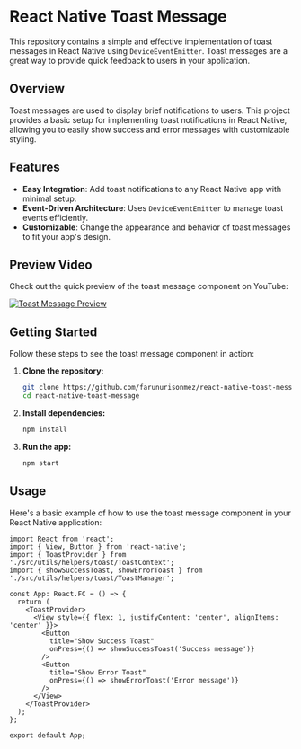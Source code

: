 # React Native Toast Message

This repository contains a simple and effective implementation of toast messages in React Native using `DeviceEventEmitter`. Toast messages are a great way to provide quick feedback to users in your application.

## Overview

Toast messages are used to display brief notifications to users. This project provides a basic setup for implementing toast notifications in React Native, allowing you to easily show success and error messages with customizable styling.

## Features

- **Easy Integration**: Add toast notifications to any React Native app with minimal setup.
- **Event-Driven Architecture**: Uses `DeviceEventEmitter` to manage toast events efficiently.
- **Customizable**: Change the appearance and behavior of toast messages to fit your app's design.

## Preview Video

Check out the quick preview of the toast message component on YouTube:

[![Toast Message Preview](https://img.youtube.com/vi/O8jXE0OAAek/0.jpg)](https://youtube.com/shorts/O8jXE0OAAek)

## Getting Started

Follow these steps to see the toast message component in action:

1. **Clone the repository:**

    ```bash
    git clone https://github.com/farunurisonmez/react-native-toast-message.git
    cd react-native-toast-message
    ```

2. **Install dependencies:**

    ```bash
    npm install
    ```

3. **Run the app:**

    ```bash
    npm start
    ```

## Usage

Here's a basic example of how to use the toast message component in your React Native application:

```tsx
import React from 'react';
import { View, Button } from 'react-native';
import { ToastProvider } from './src/utils/helpers/toast/ToastContext';
import { showSuccessToast, showErrorToast } from './src/utils/helpers/toast/ToastManager';

const App: React.FC = () => {
  return (
    <ToastProvider>
      <View style={{ flex: 1, justifyContent: 'center', alignItems: 'center' }}>
        <Button
          title="Show Success Toast"
          onPress={() => showSuccessToast('Success message')}
        />
        <Button
          title="Show Error Toast"
          onPress={() => showErrorToast('Error message')}
        />
      </View>
    </ToastProvider>
  );
};

export default App;
